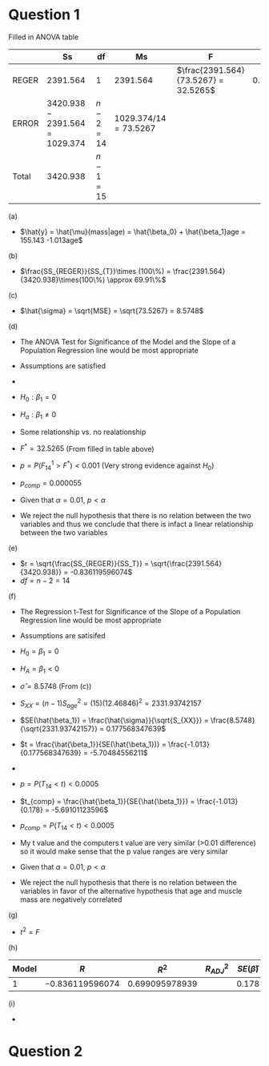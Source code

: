 # Question 1


Filled in ANOVA table

|       | Ss                               | df         | Ms                      | F                                        |          |
| ----- | -------------------------------- | ---------- | ----------------------- | ---------------------------------------- | -------- |
| REGER | $2391.564$                       | $1$        | $2391.564$              | $\frac{2391.564}{73.5267} = 32.5265$<br> | 0.000055 |
| ERROR | $3420.938 - 2391.564 = 1029.374$ | $n-2 = 14$ | $1029.374/14 = 73.5267$ |                                          |          |
| Total | $3420.938$                       | $n-1 = 15$ |                         |                                          |          |


(a)

- $\hat{y} = \hat{\mu}(mass|age) = \hat{\beta_0} + \hat{\beta_1}age = 155.143 -1.013age$

(b)

- $\frac{SS_{REGER}}{SS_{T}}\times (100\%) = \frac{2391.564}{3420.938}\times(100\%) \approx 69.91\%$ 

(c)

- $\hat{\sigma} = \sqrt{MSE} = \sqrt{73.5267} = 8.5748$

(d)

- The ANOVA Test for Significance of the Model and the Slope of a Population Regression line would be most appropriate
- Assumptions are satisfied 
- 
- $H_0 : \beta_1 = 0$
- $H_a : \beta_1 \neq 0$
- Some relationship vs. no realationship

- $F^* = 32.5265$ (From filled in table above)

- $p = P(F^1_{14} > F^*) < 0.001$ (Very strong evidence against $H_0$)
- $p_{comp} = 0.000055$

- Given that $\alpha = 0.01$, $p < \alpha$ 
- We reject the null hypothesis that there is no relation between the two variables and thus we conclude that there is infact a linear relationship between the two variables

(e)

- $r = \sqrt{\frac{SS_{REGER}}{SS_T}} = \sqrt{\frac{2391.564}{3420.938}} = -0.836119596074$
- $df = n-2 = 14$

(f)

- The Regression t-Test for Significance of the Slope of a Population Regression line would be most appropriate 
- Assumptions are satisifed

- $H_0 = \beta_1 = 0$
- $H_A = \beta_1 < 0$

- $\hat{\sigma} = 8.5748$ (From (c))

- $S_{XX} = (n-1)S^2_{age} = (15)(12.46846)^2 = 2331.93742157$
- $SE(\hat{\beta_1}) = \frac{\hat{\sigma}}{\sqrt{S_{XX}}} = \frac{8.5748}{\sqrt{2331.93742157}} = 0.177568347639$

- $t = \frac{\hat{\beta_1}}{SE(\hat{\beta_1})} = \frac{-1.013}{0.177568347639} = -5.70484556211$
- 
- $p = P(T_{14} < t) < 0.0005$

- $t_{comp} = \frac{\hat{\beta_1}}{SE{\hat{\beta_1}}} = \frac{-1.013}{0.178} = -5.69101123596$
- $p_{comp} = P(T_{14} < t) < 0.0005$

- My t value and the computers t value are very similar (>0.01 difference) so it would make sense that the p value ranges are very similar

- Given that $\alpha = 0.01$, $p < \alpha$ 

- We reject the null hypothesis that there is no relation between the variables in favor of the alternative hypothesis that age and muscle mass are negatively correlated

(g)

- $t^2 = F$

(h)

| Model | $R$               | $R^2$            | $R^2_{ADJ}$ | $SE({\hat{\beta}})$ |
| ----- | ----------------- | ---------------- | ----------- | ------------------- |
| 1     | $-0.836119596074$ | $0.699095978939$ |             | $0.178$             |

(i)

- 

# Question 2



